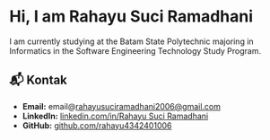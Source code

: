 # Hi, I am Rahayu Suci Ramadhani
I am currently studying at the Batam State Polytechnic majoring in Informatics in the Software Engineering Technology Study Program.




## 📬 Kontak
- **Email:** email@rahayusuciramadhani2006@gmail.com
- **LinkedIn:** [linkedin.com/in/Rahayu Suci Ramadhani](https://linkedin.com/in/rahayu-suci-ramadhani)
- **GitHub:** [github.com/rahayu4342401006](https://github.com/rahayu4342401006)




